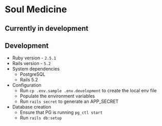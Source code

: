 # Soul Medicine

## Currently in development

## Development

* Ruby version - `2.5.1`
* Rails version - `5.2`
* System dependencies
  * PostgreSQL
  * Rails 5.2
* Configuration
  * Run `cp .env.sample .env.development` to create the local env file
  * Populate the environment variables
  * Run `rails secret` to generate an APP_SECRET
* Database creation
  * Ensure that PG is running `pg_ctl start`
  * Run `rails db:setup`
<!-- TODO: Add more details
* How to run the test suite

* Services (job queues, cache servers, search engines, etc.)

* Deployment instructions

* ... -->